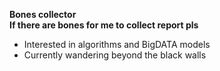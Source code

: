 **Bones collector**\
**If there are bones for me to collect report pls**
- Interested in algorithms and BigDATA models
- Currently wandering beyond the black walls

<!---
Goge052215/Goge052215 is a ✨ special ✨ repository because its `README.md` (this file) appears on your GitHub profile.
You can click the Preview link to take a look at your changes.
--->
